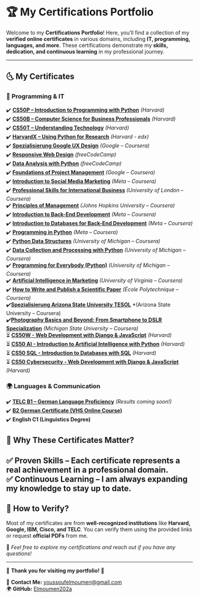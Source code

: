 # 🏆 **My Certifications Portfolio**  

Welcome to my **Certifications Portfolio**! Here, you’ll find a collection of my **verified online certificates** in various domains, including **IT, programming, languages, and more**. These certifications demonstrate my **skills, dedication, and continuous learning** in my professional journey.  

---  

## 🌜 **My Certificates**  

### 🎯 **Programming & IT**  
✔️ [**CS50P – Introduction to Programming with Python**](https://certificates.cs50.io/b1b40aca-5873-48f4-b612-21cd620c7ef1.pdf?size=letter) *(Harvard)*  
✔️ [**CS50B – Computer Science for Business Professionals**](https://cs50.harvard.edu/certificates/6aeb94b2-0240-408d-87de-6fc6cb0f5fd3) *(Harvard)*  
✔️ [**CS50T – Understanding Technology**](https://cs50.harvard.edu/certificates/c89db163-0672-4af1-b17e-6c3ea5cb34a2) *(Harvard)*  <br>
✔️ [**HarvardX – Using Python for Research**](https://courses.edx.org/certificates/131ec972ddd94fb386bd099d387822d7?_gl=1*141hiaf*_gcl_au*NDY2MTM2NDIzLjE3Mzg4NTk2MTA.*_ga*MTAxNjA0OTE0Ni4xNzA3NTk5ODE2*_ga_D3KS4KMDT0*MTczODg1OTYwNi4zLjEuMTczODg2MDA3NC4yMi4wLjA.) *(Harvard - edx)*  
✔️ [**Spezialisierung Google UX Design**](https://www.coursera.org/account/accomplishments/specialization/BZK94C3REKAM) *(Google – Coursera)*  
✔️ [**Responsive Web Design**](https://www.freecodecamp.org/certification/josef202a/responsive-web-design) *(freeCodeCamp)*  
✔️ [**Data Analysis with Python**](https://www.freecodecamp.org/certification/josef202a/data-analysis-with-python-v7) *(freeCodeCamp)*  
✔️ [**Foundations of Project Management**](https://www.coursera.org/account/accomplishments/records/THXWBVSHWBNY) *(Google – Coursera)*  
✔️ [**Introduction to Social Media Marketing**](https://www.coursera.org/account/accomplishments/records/XZRKP5SGBRRS) *(Meta – Coursera)*  
✔️ [**Professional Skills for International Business**](https://www.coursera.org/account/accomplishments/records/ZZN9M33T7XDU) *(University of London – Coursera)*  
✔️ [**Principles of Management**](https://www.coursera.org/account/accomplishments/records/S6SMV73VLFDN) *(Johns Hopkins University – Coursera)*  
✔️ [**Introduction to Back-End Development**](https://www.coursera.org/account/accomplishments/records/BZM97P32S53W) *(Meta – Coursera)*  
✔️ [**Introduction to Databases for Back-End Development**](https://www.coursera.org/account/accomplishments/records/TP4MLDDFD5WW) *(Meta – Coursera)*  
✔️ [**Programming in Python**](https://www.coursera.org/account/accomplishments/records/PTFFYGMLM6QW) *(Meta – Coursera)*  
✔️ [**Python Data Structures**](https://www.coursera.org/account/accomplishments/verify/2RX3D2V2CPQH) *(University of Michigan – Coursera)*  
✔️ [**Data Collection and Processing with Python**](https://www.coursera.org/account/accomplishments/verify/PWB3YZSGBKTW) *(University of Michigan – Coursera)*  
✔️ [**Programming for Everybody (Python)**](https://www.coursera.org/account/accomplishments/records/ZTW7RR53AHKQ) *(University of Michigan – Coursera)*  
✔️ [**Artificial Intelligence in Marketing**](https://www.coursera.org/account/accomplishments/records/WLMHDHMWFM4Y) *(University of Virginia – Coursera)*  
✔️ [**How to Write and Publish a Scientific Paper**](https://www.coursera.org/account/accomplishments/records/BZYCXN3R53EB) *(École Polytechnique – Coursera)*  
✔️[**Spezialisierung Arizona State University TESOL**](https://www.coursera.org/account/accomplishments/specialization/MJRTEL6NXDRJ) *(Arizona State University – Coursera)<br>
✔️[**Photography Basics and Beyond: From Smartphone to DSLR Specialization**](https://www.coursera.org/account/accomplishments/specialization/VZGPTUMHH65P) *(Michigan State University – Coursera)*  
⏳ [**CS50W - Web Development with Django & JavaScript**](https://cs50.harvard.edu/certificates/) *(Harvard)*  
⏳ [**CS50 AI - Introduction to Artificial Intelligence with Python**](https://pll.harvard.edu/course/cs50s-introduction-artificial-intelligence-python) *(Harvard)*  
⏳ [**CS50 SQL - Introduction to Databases with SQL**](https://pll.harvard.edu/course/cs50s-introduction-databases-sql) *(Harvard)*  
⏳ [**CS50 Cybersecurity - Web Development with Django & JavaScript**](https://pll.harvard.edu/course/cs50s-introduction-cybersecurity) *(Harvard)*  

### 🌍 **Languages & Communication**  
✔️ **[TELC B1 – German Language Proficiency](https://www.telc.net/en/candidates/results.html)** *(Results coming soon!)*  
✔️ **[B2 German Certificate (VHS Online Course)](https://www.vhs.de/)**  
✔️ **English C1 (Linguistics Degree)**  


## 🏅 **Why These Certificates Matter?**  

✅ **Proven Skills** – Each certificate represents a real achievement in a professional domain.  
✅ **Continuous Learning** – I am always expanding my knowledge to stay up to date.  
---  

## 📂 **How to Verify?**  

Most of my certificates are from **well-recognized institutions** like **Harvard, Google, IBM, Cisco, and TELC**. You can verify them using the provided links or request **official PDFs** from me.  

📌 *Feel free to explore my certifications and reach out if you have any questions!*  

---  

🚀 **Thank you for visiting my portfolio!** 🚀  

📧 **Contact Me:** youssoufelmoumen@gmail.com  
🌍 **GitHub:** [Elmoumen202a](https://github.com/Elmoumen202a) 

